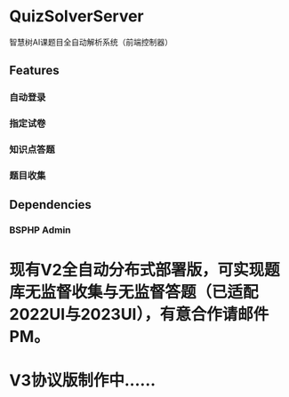 # QuizSolverServer
智慧树AI课题目全自动解析系统（前端控制器）
## Features
### 自动登录
### 指定试卷
### 知识点答题
### 题目收集
## Dependencies
### BSPHP Admin
# 现有V2全自动分布式部署版，可实现题库无监督收集与无监督答题（已适配2022UI与2023UI），有意合作请邮件PM。
# V3协议版制作中......
